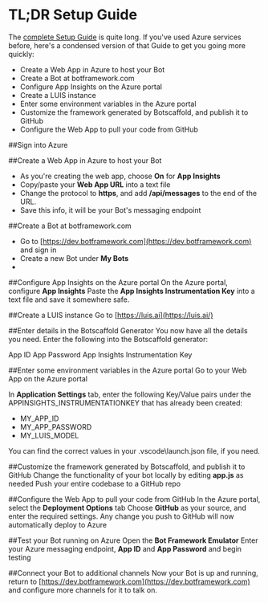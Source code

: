 # TL;DR Setup Guide #

The [complete Setup Guide](SetupGuide.md) is quite long. If you've used Azure services before, here's a condensed version of that Guide to get you going more quickly: 

- Create a Web App in Azure to host your Bot
- Create a Bot at botframework.com
- Configure App Insights on the Azure portal
- Create a LUIS instance
- Enter some environment variables in the Azure portal
- Customize the framework generated by Botscaffold, and publish it to GitHub
- Configure the Web App to pull your code from GitHub

##Sign into Azure

##Create a Web App in Azure to host your Bot
- As you're creating the web app, choose **On** for **App Insights**
- Copy/paste your **Web App URL** into a text file
- Change the protocol to **https**, and add **/api/messages** to the end of the URL.
- Save this info, it will be your Bot's messaging endpoint

##Create a Bot at botframework.com
- Go to [https://dev.botframework.com](https://dev.botframework.com) and sign in
- Create a new Bot under **My Bots**
- 

##Configure App Insights on the Azure portal
On the Azure portal, configure **App Insights**
Paste the **App Insights Instrumentation Key** into a text file and save it somewhere safe. 

##Create a LUIS instance
Go to [https://luis.ai](https://luis.ai/)

##Enter details in the Botscaffold Generator
You now have all the details you need. Enter the following into the Botscaffold generator:

App ID
App Password
App Insights Instrumentation Key 

##Enter some environment variables in the Azure portal
Go to your Web App on the Azure portal

In **Application Settings** tab, enter the following Key/Value pairs under the APPINSIGHTS_INSTRUMENTATIONKEY that has already been created:

- MY_APP_ID
- MY_APP_PASSWORD
- MY_LUIS_MODEL 

You can find the correct values in your .vscode\launch.json file, if you need. 

##Customize the framework generated by Botscaffold, and publish it to GitHub
Change the functionality of your bot locally by editing **app.js** as needed
Push your entire codebase to a GitHub repo

##Configure the Web App to pull your code from GitHub
In the Azure portal, select the **Deployment Options** tab
Choose **GitHub** as your source, and enter the required settings.
Any change you push to GitHub will now automatically deploy to Azure

##Test your Bot running on Azure
Open the **Bot Framework Emulator**
Enter your Azure messaging endpoint, **App ID** and **App Password** and begin testing

##Connect your Bot to additional channels
Now your Bot is up and running, return to [https://dev.botframework.com](https://dev.botframework.com) and configure more channels for it to talk on. 
